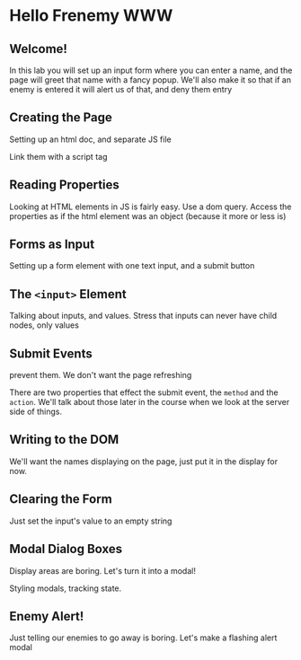 # Hello Frenemy WWW

## Welcome!

In this lab you will set up an input form where you can enter a name, and the page will greet that name with a fancy popup. We'll also make it so that if an enemy is entered it will alert us of that, and deny them entry

## Creating the Page

Setting up an html doc, and separate JS file

Link them with a script tag

## Reading Properties

Looking at HTML elements in JS is fairly easy. Use a dom query. Access the properties as if the html element was an object (because it more or less is)

## Forms as Input

Setting up a form element with one text input, and a submit button

## The `<input>` Element

Talking about inputs, and values. Stress that inputs can never have child nodes, only values

## Submit Events

prevent them. We don't want the page refreshing

There are two properties that effect the submit event, the `method` and the `action`. We'll talk about those later in the course when we look at the server side of things.

## Writing to the DOM

We'll want the names displaying on the page, just put it in the display for now.

## Clearing the Form

Just set the input's value to an empty string

## Modal Dialog Boxes

Display areas are boring. Let's turn it into a modal!

Styling modals, tracking state.

## Enemy Alert!

Just telling our enemies to go away is boring. Let's make a flashing alert modal
